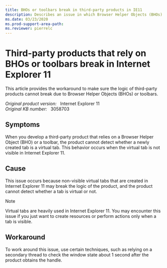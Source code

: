 ```yaml
---
title: BHOs or toolbars break in third-party products in IE11
description: Describes an issue in which Browser Helper Objects (BHOs) and toolbars do not work correctly in third-party products in Internet Explorer 11.
ms.date: 03/23/2020
ms.prod-support-area-path: 
ms.reviewer: pierrelc
---
```

# Third-party products that rely on BHOs or toolbars break in Internet Explorer 11

This article provides the workaround to make sure the logic of third-party products cannot break due to Browser Helper Objects (BHOs) or toolbars.

_Original product version:_ &nbsp; Internet Explorer 11  
_Original KB number:_ &nbsp; 3058703

## Symptoms

When you develop a third-party product that relies on a Browser Helper Object (BHO) or a toolbar, the product cannot detect whether a newly created tab is a virtual tab. This behavior occurs when the virtual tab is not visible in Internet Explorer 11.

## Cause

This issue occurs because non-visible virtual tabs that are created in Internet Explorer 11 may break the logic of the product, and the product cannot detect whether a tab is virtual or not.

> [!NOTE]
> Virtual tabs are heavily used in Internet Explorer 11. You may encounter this issue if you just want to create resources or perform actions only when a tab is visible.

## Workaround

To work around this issue, use certain techniques, such as relying on a secondary thread to check the window state about 1 second after the product obtains the handle.
